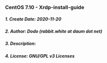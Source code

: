 ### CentOS 7.10 - Xrdp-install-guide
##### 1. Create Date: 2020-11-20
##### 2. Author: Dodo (rabbit.white at daum dot net)
##### 3. Description: 
##### 4. License: GNU/GPL v3 Licenses
